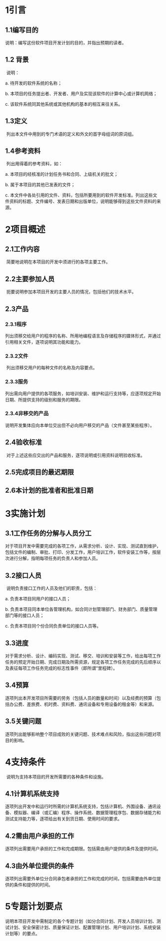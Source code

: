 # 1引言

## 1.1编写目的

说明：编写这份软件项目开发计划的目的，并指出预期的读者。

## 1.2 背景

​    说明：

a.   待开发的软件系统的名称；

b.   本项目的任务提出者、开发者、用户及实现该软件的计算中心或计算机网络；

c.   该软件系统同其他系统或其他机构的基本的相互来往关系。

## 1.3定义

​    列出本文件中用到的专门术语的定义和外文的首字母组词的原词组。

## 1.4参考资料

​    列出用得着的参考资料，如：

a.   本项目的经核准的计划任务书和合同、上级机关的批文；

b.   属于本项目的其他已发表的文件；

c.   本文件中各处引用的文件、资料，包括所要用到的软件开发标准。列出这些文件资料的标题、文件编号、发表日期和出版单位，说明能够得到这些文件资料的来源。

# 2项目概述

## 2.1工作内容

​    简要地说明在本项目的开发中须进行的各项主要工作。

## 2.2主要参加人员

​    扼要说明参加本项目开发的主要人员的情况，包括他们的技术水平。

## 2.3产品

### 2.3.1程序

​    列出须移交给用户的程序的名称、所用地编程语言及存储程序的媒体形式，并通过引用相关文件，逐项说明其功能和能力。

### 2.3.2文件

​    列出须移交用户的每种文件的名称及内容要点。

### 2.3.3服务

​    列出需向用户提供的各项服务，如培训安装、维护和运行支持等，应逐项规定开始日期、所提供支持的级别和服务的期限。

### 2.3.4非移交的产品

​    说明开发集体应向本单位交出但不必向用户移交的产品（文件甚至某些程序）。

## 2.4验收标准

​    对于上述这些应交出的产品和服务，逐项说明或引用资料说明验收标准。

## 2.5完成项目的最迟期限

## 2.6本计划的批准者和批准日期

# 3实施计划

## 3.1工作任务的分解与人员分工

​    对于项目开发中需要完成的各项工作，从需求分析、设计、实现、测试直到维护，包括文件的编制、审批、打印、分发工作，用户培训工作，软件安装工作等，按层次进行分解，指明每项任务的负责人和参加人员。

## 3.2接口人员

​    说明负责接口工作的人员及他们的职责，包括：

a.   负责本项目同用户的接口人员；

b.   负责本项目同本单位各管理机构，如合同计划管理部门、财务部门、质量管理部门等的接口人员；

c.   负责本项目同个份合同负责单位的接口人员等。

## 3.3进度

​    对于需求分析、设计、编码实现、测试、移交、培训和安装等工作，给出每项工作任务的预定开始日期、完成日期及所需资源，规定各项工作任务完成的先后顺序以及表征每项工作任务完成的标志性事件（即所谓“里程碑）。

## 3.4预算

​    逐项列出本开发项目所需要的劳务（包括人员的数量和时间）以及经费的预算（包括办公费、差旅费、机时费、资料费、通讯设备和专用设备的租金等）和来源。

## 3.5关键问题

​    逐项列出能够影响整个项目成败的关键问题、技术难点和风险，指出这些问题对项目的影响。

# 4支持条件

​    说明为支持本项目的开发所需要的各种条件和设施。

## 4.1计算机系统支持

​    逐项列出开发中和运行时所需的计算机系统支持，包括计算机、外围设备、通讯设备、模拟器、编译（或汇编）程序、操作系统、数据管理程序包、数据存储能力和测试支持能力等，逐项给出有关到货日期、使用时间的要求。

## 4.2需由用户承担的工作

​    逐项列出需要用户承担的工作和完成期限。包括需由用户提供的条件及提供时间。

## 4.3由外单位提供的条件

​    逐项列出需要外单位分合同承包者承担的工作和完成的时间，包括需要由外单位提供的条件和提供的时间。

# 5专题计划要点

​    说明本项目开发中需制定的各个专题计划（如分合同计划、开发人员培训计划、测试计划、安全保密计划、质量保证计划、配置管理计划、用户培训计划、系统安装计划等）的要点。
